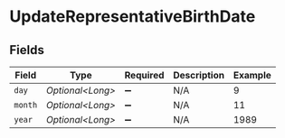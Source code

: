 # UpdateRepresentativeBirthDate


## Fields

| Field              | Type               | Required           | Description        | Example            |
| ------------------ | ------------------ | ------------------ | ------------------ | ------------------ |
| `day`              | *Optional\<Long>*  | :heavy_minus_sign: | N/A                | 9                  |
| `month`            | *Optional\<Long>*  | :heavy_minus_sign: | N/A                | 11                 |
| `year`             | *Optional\<Long>*  | :heavy_minus_sign: | N/A                | 1989               |